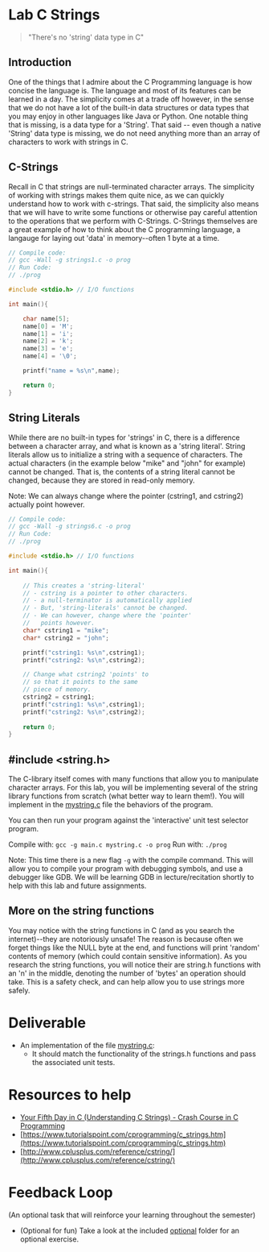 # Lab C Strings

> "There's no 'string' data type in C"

## Introduction

One of the things that I admire about the C Programming language is how concise the language is. The language and most of its features can be learned in a day. The simplicity comes at a trade off however, in the sense that we do not have a lot of the built-in data structures or data types that you may enjoy in other languages like Java or Python. One notable thing that is missing, is a data type for a 'String'. That said -- even though a native 'String' data type is missing, we do not need anything more than an array of characters to work with strings in C.

## C-Strings

Recall in C that strings are null-terminated character arrays. The simplicity of working with strings makes them quite nice, as we can quickly understand how to work with c-strings. That said, the simplicity also means that we will have to write some functions or otherwise pay careful attention to the operations that we perform with C-Strings. C-Strings themselves are a great example of how to think about the C programming language, a langauge for laying out 'data' in memory--often 1 byte at a time.

```c
// Compile code:
// gcc -Wall -g strings1.c -o prog
// Run Code:
// ./prog

#include <stdio.h> // I/O functions

int main(){

    char name[5];
    name[0] = 'M';
    name[1] = 'i';
    name[2] = 'k';
    name[3] = 'e';
    name[4] = '\0';

    printf("name = %s\n",name);

    return 0;
}
```


## String Literals

While there are no built-in types for 'strings' in C, there is a difference between a character array, and what is known as a 'string literal'. String literals allow us to initialize a string with a sequence of characters. The actual characters (in the example below "mike" and "john" for example) cannot be changed. That is, the contents of a string literal cannot be changed, because they are stored in read-only memory.

Note: We can always change where the pointer (cstring1, and cstring2) actually point however.

```c
// Compile code:
// gcc -Wall -g strings6.c -o prog
// Run Code:
// ./prog

#include <stdio.h> // I/O functions

int main(){
    
    // This creates a 'string-literal'
    // - cstring is a pointer to other characters.
    // - a null-terminator is automatically applied
    // - But, 'string-literals' cannot be changed.
    // - We can however, change where the 'pointer'
    //   points however.
    char* cstring1 = "mike";
    char* cstring2 = "john";

    printf("cstring1: %s\n",cstring1);
    printf("cstring2: %s\n",cstring2);

    // Change what cstring2 'points' to
    // so that it points to the same
    // piece of memory.
    cstring2 = cstring1;
    printf("cstring1: %s\n",cstring1);
    printf("cstring2: %s\n",cstring2);
    
    return 0;
}
```


## #include <string.h>

The C-library itself comes with many functions that allow you to manipulate character arrays. For this lab, you will be implementing several of the string library functions from scratch (what better way to learn them!). You will implement in the [mystring.c](./mystring.c) file the behaviors of the program.

You can then run your program against the 'interactive' unit test selector program.

Compile with: `gcc -g main.c mystring.c -o prog`
Run with: `./prog`

Note: This time there is a new flag `-g` with the compile command. This will allow you to compile your program with debugging symbols, and use a debugger like GDB. We will be learning GDB in lecture/recitation shortly to help with this lab and future assignments.

## More on the string functions

You may notice with the string functions in C (and as you search the internet)--they are notoriously unsafe! The reason is because often we forget things like the NULL byte at the end, and functions will print 'random' contents of memory (which could contain sensitive information). As you research the string functions, you will notice their are string.h functions with an 'n' in the middle, denoting the number of 'bytes' an operation should take. This is a safety check, and can help allow you to use strings more safely.

# Deliverable

- An implementation of the file [mystring.c](./mystring.c):
	- It should match the functionality of the strings.h functions and pass the associated unit tests.

# Resources to help

- [Your Fifth Day in C (Understanding C Strings) - Crash Course in C Programming](https://www.youtube.com/watch?v=v6YrooR5fII&list=PLvv0ScY6vfd8M-Mi_Vyrg7KgISTW3Sklt&index=5)
- [https://www.tutorialspoint.com/cprogramming/c_strings.htm](https://www.tutorialspoint.com/cprogramming/c_strings.htm)
- [http://www.cplusplus.com/reference/cstring/](http://www.cplusplus.com/reference/cstring/)


# Feedback Loop

(An optional task that will reinforce your learning throughout the semester)

* (Optional for fun) Take a look at the included [optional](./optional) folder for an optional exercise.
